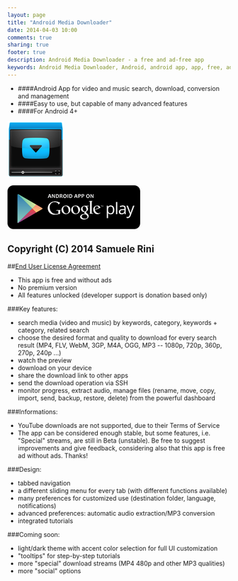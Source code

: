 ```yaml
---
layout: page
title: "Android Media Downloader"
date: 2014-04-03 10:00
comments: true
sharing: true
footer: true
description: Android Media Downloader - a free and ad-free app
keywords: Android Media Downloader, Android, android app, app, free, ad-free, no ads, dentex, video, audio, downloader, media, conversion, extraction, management
---
```

- ####Android App for video and music search, download, conversion and management
- ####Easy to use, but capable of many advanced features
- ####For Android 4+

![AMD](/images/apps/amd.png)

[![Play_link](/images/others/android-app-on-google-play.png)](https://play.google.com/store/apps/details?id=dentex.video.downloader)

## **Copyright (C) 2014 Samuele Rini**

##[End User License Agreement](/apps/androidmediadownloader/eula.html)

- This app is free and without ads
- No premium version
- All features unlocked (developer support is donation based only)

###Key features:
- search media (video and music) by keywords, category, keywords + category, related search
- choose the desired format and quality to download for every search result (MP4, FLV, WebM, 3GP, M4A, OGG, MP3 -- 1080p, 720p, 360p, 270p, 240p ...)
- watch the preview
- download on your device
- share the download link to other apps
- send the download operation via SSH
- monitor progress, extract audio, manage files (rename, move, copy, import, send, backup, restore, delete) from the powerful dashboard

###Informations:
- YouTube downloads are not supported, due to their Terms of Service
- The app can be considered enough stable, but some features, i.e. "Special" streams, are still in Beta (unstable). Be free to suggest improvements and give feedback, considering also that this app is free ad without ads. Thanks!

###Design:
- tabbed navigation
- a different sliding menu for every tab (with different functions available)
- many preferences for customized use (destination folder, language, notifications)
- advanced preferences: automatic audio extraction/MP3 conversion
- integrated tutorials

###Coming soon:
- light/dark theme with accent color selection for full UI customization
- "tooltips" for step-by-step tutorials
- more "special" download streams (MP4 480p and other MP3 qualities)
- more "social" options
